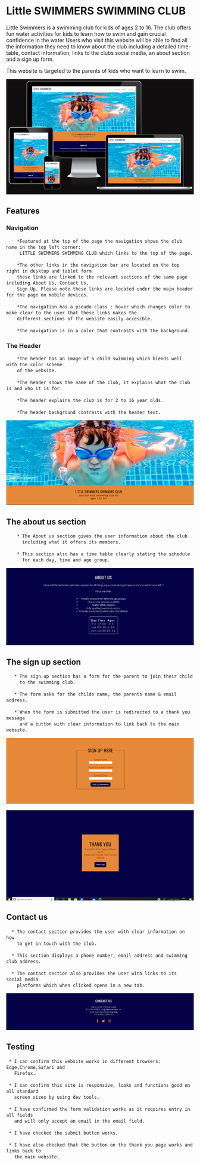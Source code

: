  # Little SWIMMERS SWIMMING CLUB

 Little Swimmers is a swimming club for kids of ages 2 to 16.
 The club offers fun water activities for kids to learn how to swim and gain crucial confidence in the water
 Users who visit this website will be able to find all the information they need to know about the club
 including a detailed time-table, contact information, links to the clubs social media, an about section
 and a sign up form.
 
 This website is targeted to the parents of kids who want to learn to swim.

 ![Image showing my website across multiple screens](assets/images/Am%20i%20responsive.PNG)

 ## Features

 ### Navigation
        
        *Featured at the top of the page the navigation shows the club name in the top left corner:
         LITTLE SWIMMERS SWIMMING CLUB which links to the top of the page.

        *The other links in the navigation bar are located on the top right in desktop and tablet form
        these links are linked to the relevant sections of the same page including About Us, Contact Us,
        Sign Up. Please note these links are located under the main header for the page on mobile devices.

        *The navigation has a pseudo class : hover which changes color to make clear to the user that these links makes the 
        different sections of the website easily accesible.

        *The navigation is in a color that contrasts with the background.

### The Header
        
        *The header has an image of a child swimming which blends well with the color scheme 
        of the website.

        *The header shows the name of the club, it explains what the club is and who it is for.

        *The header explains the club is for 2 to 16 year olds.

        *The header background contrasts with the header text.

![Image of a child swimming](assets/images/header.PNG)        

## The about us section
        
        * The About us section gives the user information about the club
          including what it offers its members.

        * This section also has a time table clearly stating the schedule
          for each day, time and age group.   

![Screenshot of about us section](assets/images/about%20us%20section.PNG)

## The sign up section

       * The sign up section has a form for the parent to join their child
         to the swimming club.

       * The form asks for the childs name, the parents name & email address.

       * When the form is submitted the user is redirected to a thank you message
         and a button with clear information to link back to the main website. 

![Screenshot of sign up section](assets/images/sign%20up%20form.PNG)

![Screenshot of thank you message](assets/images/form%20thank%20you.PNG)

## Contact us

      * The contact section provides the user with clear information on how 
        to get in touch with the club.

      * This section displays a phone number, email address and swimming club address.

      * The contact section also provides the user with links to its social media
        platforms which when clicked opens in a new tab.  

![Screenshot of the contact us section](assets/images/Contact%20us.PNG)        

## Testing

     * I can confirm this website works in different browsers: Edge,Chrome,Safari and 
       Firefox.

     * I can confirm this site is responsive, looks and functions good on all standard
       screen sizes by using dev tools. 

     * I have confirmed the form validation works as it requires entry in all fields
       and will only accept an email in the email field.

     * I have checked the submit button works.

     * I have also checked that the button on the thank you page works and links back to 
       the main website.   
